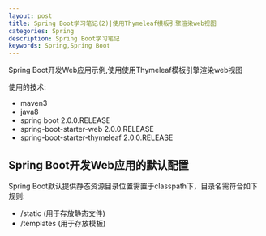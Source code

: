 ```yaml
---
layout: post
title: Spring Boot学习笔记(2)|使用Thymeleaf模板引擎渲染web视图
categories: Spring
description: Spring Boot学习笔记
keywords: Spring,Spring Boot
---
```

  Spring Boot开发Web应用示例,使用使用Thymeleaf模板引擎渲染web视图

  使用的技术:
  - maven3
  - java8
  - spring boot 2.0.0.RELEASE
  - spring-boot-starter-web 2.0.0.RELEASE
  - spring-boot-starter-thymeleaf 2.0.0.RELEASE

## Spring Boot开发Web应用的默认配置

  Spring Boot默认提供静态资源目录位置需置于classpath下，目录名需符合如下规则:
  - /static (用于存放静态文件)
  - /templates (用于存放模板)

##
